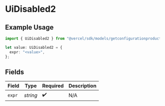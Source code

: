 # UiDisabled2

## Example Usage

```typescript
import { UiDisabled2 } from "@vercel/sdk/models/getconfigurationproductsop.js";

let value: UiDisabled2 = {
  expr: "<value>",
};
```

## Fields

| Field              | Type               | Required           | Description        |
| ------------------ | ------------------ | ------------------ | ------------------ |
| `expr`             | *string*           | :heavy_check_mark: | N/A                |